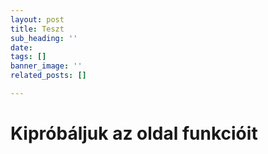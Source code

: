 ```yaml
---
layout: post
title: Teszt
sub_heading: ''
date: 
tags: []
banner_image: ''
related_posts: []

---
```

# K**ipróbáljuk az oldal funkcióit**
